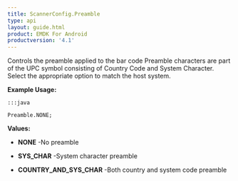 ```yaml
---
title: ScannerConfig.Preamble
type: api
layout: guide.html
product: EMDK For Android
productversion: '4.1'
---
```



Controls the preamble applied to the bar code Preamble characters are
 part of the UPC symbol consisting of Country Code and System Character.
 Select the appropriate option to match the host system.
 
 

**Example Usage:**
	
	:::java
	
	Preamble.NONE;
	


**Values:**

* **NONE** -No preamble

* **SYS_CHAR** -System character preamble

* **COUNTRY_AND_SYS_CHAR** -Both country and system code preamble









